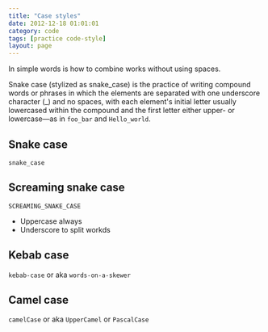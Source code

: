 ```yaml
---
title: "Case styles"
date: 2012-12-18 01:01:01
category: code
tags: [practice code-style]
layout: page
---
```


In simple words is how to combine works without using spaces.

Snake case (stylized as snake_case) is the practice of writing compound words or phrases in which the elements are separated with one underscore character (_) and no spaces, with each element's initial letter usually lowercased within the compound and the first letter either upper- or lowercase—as in `foo_bar` and `Hello_world`.

## Snake case

`snake_case`

## Screaming snake case

`SCREAMING_SNAKE_CASE`

* Uppercase always
* Underscore to split workds

## Kebab case

`kebab-case` or aka `words-on-a-skewer`

## Camel case

`camelCase` or aka `UpperCamel` or `PascalCase`
